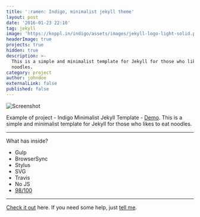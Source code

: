 ```yaml
---
title: ':ramen: Indigo, minimalist jekyll theme'
layout: post
date: '2016-01-23 22:10'
tag: jekyll
image: 'https://koppl.in/indigo/assets/images/jekyll-logo-light-solid.png'
headerImage: true
projects: true
hidden: true
description: >-
  This is a simple and minimalist template for Jekyll for those who likes to eat
  noodles.
category: project
author: johndoe
externalLink: false
published: false
---
```


![Screenshot](https://raw.githubusercontent.com/sergiokopplin/indigo/gh-pages/assets/screen-shot.png)

Example of project - Indigo Minimalist Jekyll Template - [Demo](http://sergiokopplin.github.io/indigo/). This is a simple and minimalist template for Jekyll for those who likes to eat noodles.

---

What has inside?

- Gulp
- BrowserSync
- Stylus
- SVG
- Travis
- No JS
- [98/100](https://developers.google.com/speed/pagespeed/insights/?url=http%3A%2F%2Fsergiokopplin.github.io%2Findigo%2F)

---

[Check it out](http://sergiokopplin.github.io/indigo/) here.
If you need some help, just [tell me](http://github.com/sergiokopplin/indigo/issues).
